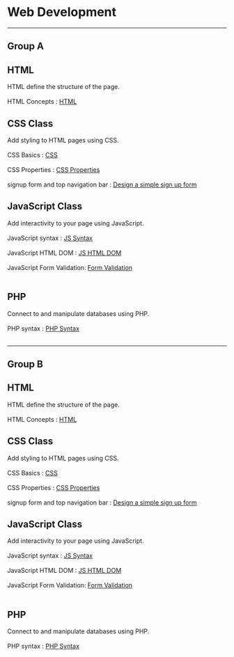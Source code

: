 <h1>Web Development</h1>
<hr>
<h2>Group A</h2>

## HTML 
HTML define the structure of the page. <br><br>
HTML Concepts : <a href="https://github.com/LesleyBonyo/WebDevJan2024/tree/main/Group%20A/15-01-2024"> HTML</a>
<br>
## CSS Class
Add styling to HTML pages using CSS. <br><br>
CSS Basics : <a href="https://github.com/LesleyBonyo/WebDevJan2024/tree/main/Group%20A/29-01-2024">CSS</a> <br><br>
CSS Properties : <a href="https://github.com/LesleyBonyo/WebDevJan2024/blob/main/Group%20A/29-01-2024/styles.css">CSS Properties</a> <br><br>
signup form and top navigation bar : <a href="https://github.com/LesleyBonyo/WebDevJan2024/tree/main/Group%20A/5-02-2024">Design a simple sign up form</a>
<br>
## JavaScript Class
Add interactivity to your page using JavaScript.
<br><br>
JavaScript syntax :  <a href="https://github.com/LesleyBonyo/WebDevJan2024/tree/main/Group%20A/12-02-2024"> JS Syntax</a> 
 <br><br>
 JavaScript HTML DOM :  <a href="https://github.com/LesleyBonyo/WebDevJan2024/tree/main/Group%20A/12-02-2024"> JS HTML DOM</a> 
 <br><br>
 JavaScript Form Validation:  <a href="https://github.com/LesleyBonyo/WebDevJan2024/blob/main/Group%20A/5-02-2024/signup.html"> Form Validation</a> 
 <br><br>

 ## PHP
Connect to and manipulate databases using PHP.
<br><br>
PHP syntax :  <a href="https://github.com/LesleyBonyo/WebDevJan2024/tree/main/Group%20A/26-02-2024a"> PHP Syntax</a> 
 <br><br>
<hr>
<h2>Group B</h2>

## HTML 
HTML define the structure of the page. <br><br>
HTML Concepts : <a href="https://github.com/LesleyBonyo/WebDevJan2024/tree/main/Group%20B/15-01-2024"> HTML</a>
<br>
## CSS Class
Add styling to HTML pages using CSS. <br><br>
CSS Basics : <a href="https://github.com/LesleyBonyo/WebDevJan2024/tree/main/Group%20B/29-01-2024">CSS</a> <br><br>
CSS Properties : <a href="https://github.com/LesleyBonyo/WebDevJan2024/blob/main/Group%20B/29-01-2024/styles.css">CSS Properties</a> <br><br>
signup form and top navigation bar : <a href="https://github.com/LesleyBonyo/WebDevJan2024/tree/main/Group%20B/5-02-2024">Design a simple sign up form</a>
<br>
## JavaScript Class
Add interactivity to your page using JavaScript.
<br><br>
JavaScript syntax :  <a href="https://github.com/LesleyBonyo/WebDevJan2024/tree/main/Group%20B/12-02-2024"> JS Syntax</a> 
 <br><br>
 JavaScript HTML DOM :  <a href="https://github.com/LesleyBonyo/WebDevJan2024/tree/main/Group%20B/12-02-2024"> JS HTML DOM</a> 
 <br><br>
 JavaScript Form Validation:  <a href="https://github.com/LesleyBonyo/WebDevJan2024/blob/main/Group%20B/5-02-2024/signup.html"> Form Validation</a> 
 <br><br>

 ## PHP
Connect to and manipulate databases using PHP.
<br><br>
PHP syntax :  <a href="https://github.com/LesleyBonyo/WebDevJan2024/tree/main/Group%20B/26-02-2024"> PHP Syntax</a> 
 <br><br>